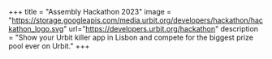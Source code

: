 +++
title = "Assembly Hackathon 2023"
image = "https://storage.googleapis.com/media.urbit.org/developers/hackathon/hackathon_logo.svg"
url="https://developers.urbit.org/hackathon"
description = "Show your Urbit killer app in Lisbon and compete for the biggest prize pool ever on Urbit."
+++